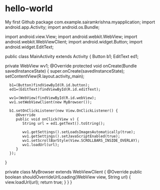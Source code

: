 # hello-world
My first Github
package com.example.sairamkrishna.myapplication;
import android.app.Activity;
import android.os.Bundle;

import android.view.View;
import android.webkit.WebView;
import android.webkit.WebViewClient;
import android.widget.Button;
import android.widget.EditText;


public class MainActivity extends Activity  {
   Button b1;
   EditText ed1;

   private WebView wv1;
   @Override
   protected void onCreate(Bundle savedInstanceState) {
      super.onCreate(savedInstanceState);
      setContentView(R.layout.activity_main);

      b1=(Button)findViewById(R.id.button);
      ed1=(EditText)findViewById(R.id.editText);

      wv1=(WebView)findViewById(R.id.webView);
      wv1.setWebViewClient(new MyBrowser());

      b1.setOnClickListener(new View.OnClickListener() {
         @Override
         public void onClick(View v) {
            String url = ed1.getText().toString();

            wv1.getSettings().setLoadsImagesAutomatically(true);
            wv1.getSettings().setJavaScriptEnabled(true);
            wv1.setScrollBarStyle(View.SCROLLBARS_INSIDE_OVERLAY);
            wv1.loadUrl(url);
         }
      });
   }

   private class MyBrowser extends WebViewClient {
      @Override
      public boolean shouldOverrideUrlLoading(WebView view, String url) {
         view.loadUrl(url);
         return true;
      }
   }
}
